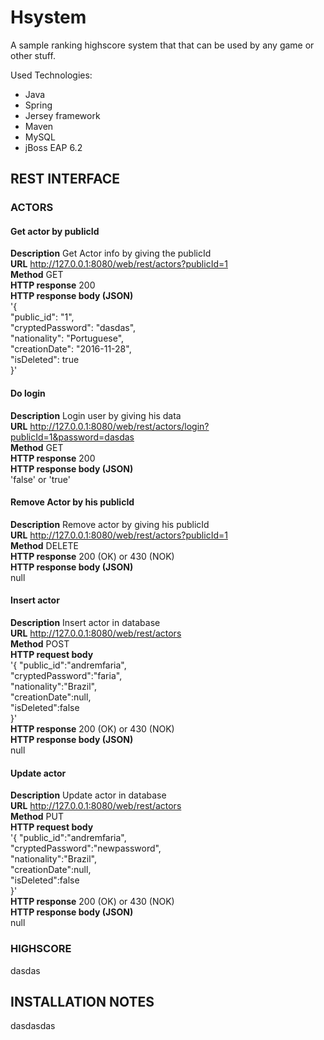 # Hsystem 

A sample ranking highscore system that that can be used by any game or other stuff. 

Used Technologies: 
- Java 
- Spring 
- Jersey framework
- Maven
- MySQL
- jBoss EAP 6.2



## REST INTERFACE

### ACTORS

#### Get actor by publicId  
**Description** Get Actor info by giving the publicId  
**URL** http://127.0.0.1:8080/web/rest/actors?publicId=1   
**Method** GET  
**HTTP response** 200  
**HTTP response body (JSON)**  
'{  
  "public_id": "1",  
  "cryptedPassword": "dasdas",  
  "nationality": "Portuguese",  
  "creationDate": "2016-11-28",  
  "isDeleted": true  
}'  


#### Do login  
**Description** Login user by giving his data  
**URL** http://127.0.0.1:8080/web/rest/actors/login?publicId=1&password=dasdas  
**Method** GET  
**HTTP response** 200  
**HTTP response body (JSON)**  
'false' or 'true'  

#### Remove Actor by his publicId  
**Description** Remove actor by giving his publicId  
**URL** http://127.0.0.1:8080/web/rest/actors?publicId=1  
**Method** DELETE  
**HTTP response** 200 (OK) or 430 (NOK)  
**HTTP response body (JSON)**  
null  


#### Insert actor  
**Description** Insert actor in database  
**URL** http://127.0.0.1:8080/web/rest/actors   
**Method** POST  
**HTTP request body**  
'{ "public_id":"andremfaria",  
   "cryptedPassword":"faria",  
   "nationality":"Brazil",  
   "creationDate":null,  
   "isDeleted":false  
}'  
**HTTP response** 200 (OK) or 430 (NOK)  
**HTTP response body (JSON)**  
null  

#### Update actor  
**Description** Update actor in database  
**URL** http://127.0.0.1:8080/web/rest/actors   
**Method** PUT  
**HTTP request body**  
'{ "public_id":"andremfaria",  
   "cryptedPassword":"newpassword",  
   "nationality":"Brazil",  
   "creationDate":null,  
   "isDeleted":false  
}'  
**HTTP response** 200 (OK) or 430 (NOK)  
**HTTP response body (JSON)**  
null  

### HIGHSCORE

dasdas

## INSTALLATION NOTES 
dasdasdas
